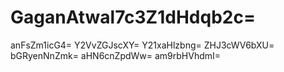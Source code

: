# GaganAtwal7c3Z1dHdqb2c=
anFsZm1icG4=
Y2VvZGJscXY=
Y21xaHlzbng=
ZHJ3cWV6bXU=
bGRyenNnZmk=
aHN6cnZpdWw=
am9rbHVhdmI=

